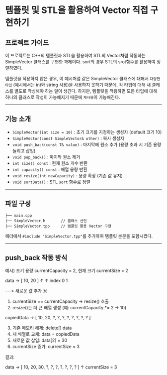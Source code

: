 # 템플릿 및 STL을 활용하여 Vector 직접 구현하기

## 프로젝트 가이드

이 프로젝트는 C++의 템플릿과 STL을 활용하여 STL의 Vector처럼 작동하는 SimpleVector 클래스를 구현한 과제이다.
sort의 경우 STL의 srot함수를 활용하여 정렬하였다.

템플릿을 적용하지 않은 경우, 이 예시처럼 같은 SimpleVector 클래스에 대해서 `다양한 타입` (예시에서는 int와 string 사용)을 사용하지
못하기 때문에, 각 타입에 대해 새 클래스를 별도로 작성해야 하는 일이 생긴다.
하지만, 템플릿을 적용하면 모든 타입에 대해 하나의 클래스로 작성이 가능해지기 때문에 `재사용`이 가능해진다.

---

## 기능 소개

- `SimpleVector(int size = 10)` : 초기 크기를 지정하는 생성자 (default 크기 10)
- `SimpleVector(const SimpleVector& other)` : 복사 생성자
- `void push_back(const T& value)` : 마지막에 원소 추가 (용량 초과 시 기존 용량 늘리고 삽입)
- `void pop_back()` : 마지막 원소 제거
- `int size() const` : 현재 원소 개수 반환
- `int capacity() const` : 배열 용량 반환
- `void resize(int newCapacity)` : 용량 확장 (기존 값 유지)
- `void sortData()` : STL `sort` 함수로 정렬

---

## 파일 구성
``` less
├── main.cpp
├── SimpleVector.h       // 클래스 선언
├── SimpleVector.tpp     // 템플릿 활용 Vector 구현
```

헤더에서 `#include "SimpleVector.tpp"`를 추가하여 템플릿 본문을 포함시켰다.

---

## push_back 작동 방식
예시) 초기 용량 currentCapacity = 2, 현재 크기 currentSize = 2

  data  →  [ 10, 20 ]
            ↑    ↑
         index 0  1

---> 새로운 값 추가 `30`

1. currentSize == currentCapacity → resize() 호출
2. resize()는 더 큰 배열 생성 (예: currentCapacity *= 2 → 10)

  copiedData  →  [ 10, 20, ?, ?, ?, ?, ?, ?, ?, ? ]

3. 기존 메모리 해제: delete[] data
4. 새 배열로 교체: data = copiedData
5. 새로운 값 삽입: data[2] = 30
6. currentSize 증가: currentSize = 3

결과:

  data  →  [ 10, 20, 30, ?, ?, ?, ?, ?, ?, ? ]
                           ↑
                        currentSize = 3
